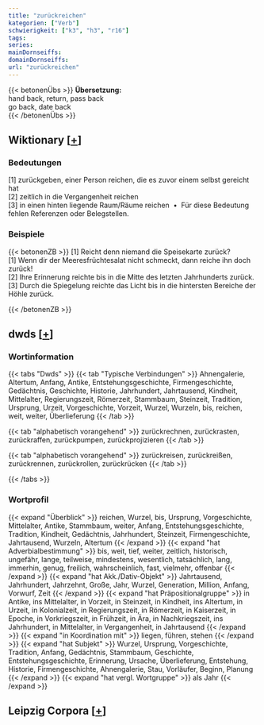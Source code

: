 ```yaml
---
title: "zurückreichen"
kategorien: ["Verb"]
schwierigkeit: ["k3", "h3", "r16"]
tags:
series:
mainDornseiffs:
domainDornseiffs:
url: "zurückreichen"
---
```


{{< betonenÜbs >}}
**Übersetzung:**  
hand back, return, pass  back  
go back, date  back  
{{< /betonenÜbs >}}

## Wiktionary [[+](https://de.wiktionary.org/wiki/zurückreichen)]

### Bedeutungen
[1] zurückgeben, einer Person reichen, die es zuvor einem selbst gereicht hat  
[2] zeitlich in die Vergangenheit reichen  
[3] in einen hinten liegende Raum/Räume reichen  •  Für diese Bedeutung fehlen Referenzen oder Belegstellen.  

### Beispiele
{{< betonenZB >}}
[1] Reicht denn niemand die Speisekarte zurück?  
[1] Wenn dir der Meeresfrüchtesalat nicht schmeckt, dann reiche ihn doch zurück!  
[2] Ihre Erinnerung reichte bis in die Mitte des letzten Jahrhunderts zurück.  
[3] Durch die Spiegelung reichte das Licht bis in die hintersten Bereiche der Höhle zurück.  

{{< /betonenZB >}}


## dwds [[+](https://www.dwds.de/wb/zurückreichen)]

### Wortinformation
{{< tabs "Dwds" >}}
{{< tab "Typische Verbindungen" >}}
Ahnengalerie, Altertum, Anfang, Antike, Entstehungsgeschichte, Firmengeschichte, Gedächtnis, Geschichte, Historie, Jahrhundert, Jahrtausend, Kindheit, Mittelalter, Regierungszeit, Römerzeit, Stammbaum, Steinzeit, Tradition, Ursprung, Urzeit, Vorgeschichte, Vorzeit, Wurzel, Wurzeln, bis, reichen, weit, weiter, Überlieferung
{{< /tab >}}

{{< tab "alphabetisch vorangehend" >}}
zurückrechnen, zurückrasten, zurückraffen, zurückpumpen, zurückprojizieren
{{< /tab >}}

{{< tab "alphabetisch vorangehend" >}}
zurückreisen, zurückreißen, zurückrennen, zurückrollen, zurückrücken
{{< /tab >}}

{{< /tabs >}}

### Wortprofil
{{< expand "Überblick" >}} reichen, Wurzel, bis, Ursprung, Vorgeschichte, Mittelalter, Antike, Stammbaum, weiter, Anfang, Entstehungsgeschichte, Tradition, Kindheit, Gedächtnis, Jahrhundert, Steinzeit, Firmengeschichte, Jahrtausend, Wurzeln, Altertum {{< /expand >}}
{{< expand "hat Adverbialbestimmung" >}} bis, weit, tief, weiter, zeitlich, historisch, ungefähr, lange, teilweise, mindestens, wesentlich, tatsächlich, lang, immerhin, genug, freilich, wahrscheinlich, fast, vielmehr, offenbar {{< /expand >}}
{{< expand "hat Akk./Dativ-Objekt" >}} Jahrtausend, Jahrhundert, Jahrzehnt, Große, Jahr, Wurzel, Generation, Million, Anfang, Vorwurf, Zeit {{< /expand >}}
{{< expand "hat Präpositionalgruppe" >}} in Antike, ins Mittelalter, in Vorzeit, in Steinzeit, in Kindheit, ins Altertum, in Urzeit, in Kolonialzeit, in Regierungszeit, in Römerzeit, in Kaiserzeit, in Epoche, in Vorkriegszeit, in Frühzeit, in Ära, in Nachkriegszeit, ins Jahrhundert, in Mittelalter, in Vergangenheit, in Jahrtausend {{< /expand >}}
{{< expand "in Koordination mit" >}} liegen, führen, stehen {{< /expand >}}
{{< expand "hat Subjekt" >}} Wurzel, Ursprung, Vorgeschichte, Tradition, Anfang, Gedächtnis, Stammbaum, Geschichte, Entstehungsgeschichte, Erinnerung, Ursache, Überlieferung, Entstehung, Historie, Firmengeschichte, Ahnengalerie, Stau, Vorläufer, Beginn, Planung {{< /expand >}}
{{< expand "hat vergl. Wortgruppe" >}} als Jahr {{< /expand >}}

## Leipzig Corpora [[+](https://corpora.uni-leipzig.de/en/res?word=zurückreichen&corpusId=deu_newscrawl-public_2018)]

